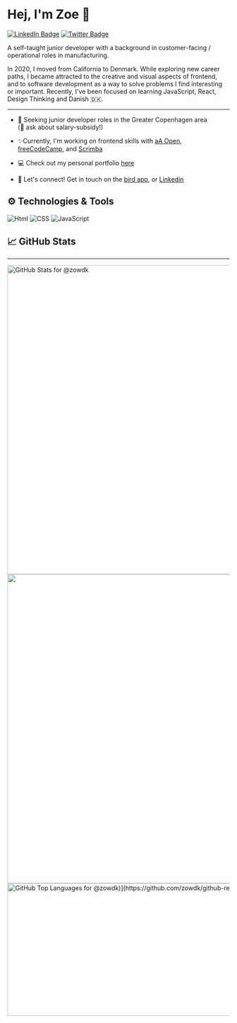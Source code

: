 # Hej, I'm Zoe 👋

[![LinkedIn Badge](https://img.shields.io/badge/LinkedIn-Profile-0077B5?style=flat&logo=linkedin&logoColor=white&color=0D76A8)](https://www.linkedin.com/in/zoemolivier)
[![Twitter Badge](https://img.shields.io/badge/Twitter-Profile-1DA1F2?style=flat&logo=twitter&logoColor=white&color=1CA2F1)](https://twitter.com/zowdk)

A self-taught junior developer with a background in customer-facing / operational roles in manufacturing.

In 2020, I moved from California to Denmark. While exploring new career paths, I became attracted to the creative and visual aspects of frontend, and to software development as a way to solve problems I find interesting or important. Recently, I've been focused on learning JavaScript, React, Design Thinking and Danish 🇩🇰. 
_________________________________________

- 🚀 Seeking junior developer roles in the Greater Copenhagen area <br>
(💬 ask about salary-subsidy!) 

- ✨Currently, I'm working on frontend skills with [aA Open](https://www.appacademy.io/course/app-academy-open), [freeCodeCamp](https://www.freecodecamp.org/), and [Scrimba](https://scrimba.com/)

- 💻 Check out my personal portfolio [here](http://zow.dk/)

- 🔗 Let's connect! Get in touch on the [bird app](https://twitter.com/zowdk), or [Linkedin](https://www.linkedin.com/in/zoemolivier)


## ⚙️ Technologies & Tools
<!-- Awesome badges from https://dev.to/envoy_/150-badges-for-github-pnk -->


![Html](https://img.shields.io/badge/HTML5-E34F26?style=for-the-badge&logo=html5&logoColor=white)
![CSS](https://img.shields.io/badge/CSS3-1572B6?style=for-the-badge&logo=css3&logoColor=white)
![JavaScript](https://img.shields.io/badge/JavaScript-F7DF1E?style=for-the-badge&logo=javascript&logoColor=black)


## 📈 GitHub Stats
<!-- GitHub Stats by github-readme-stats.vercel.app -->
_________________________________________

<img src="https://github-readme-stats.vercel.app/api?username=zowdk&show_icons=true&include_all_commits=true&count_private=true&theme=radical&layout=compact" alt="GitHub Stats for @zowdk" width="700">

<img src="https://github-readme-streak-stats.herokuapp.com?user=zowdk&theme=radical" width="700">

<img src="https://github-readme-stats.vercel.app/api/top-langs/?username=zowdk&show_icons=true&theme=radical&layout=compact" alt="GitHub Top Languages for @zowdk)](https://github.com/zowdk/github-readme-stats" alt="Top Languauges for @zowdk" width="700" height="300">
